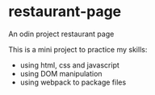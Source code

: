 # restaurant-page

An odin project restaurant page

This is a mini project to practice my skills:

* using html, css and javascript
* using DOM manipulation
* using webpack to package files